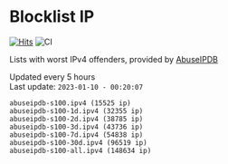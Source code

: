 # Blocklist IP

[![Hits](https://hits.seeyoufarm.com/api/count/incr/badge.svg?url=https%3A%2F%2Fgithub.com%2Fborestad%2Fblocklist-ip%2F&count_bg=%2379C83D&title_bg=%23555555&icon=&icon_color=%23E7E7E7&title=hits&edge_flat=false)](https://hits.seeyoufarm.com)  ![CI](https://img.shields.io/github/workflow/status/borestad/blocklist-ip/CI?style=flat-square)

Lists with worst IPv4 offenders, provided by [AbuseIPDB](https://www.abuseipdb.com/)

<!-- FOOTER-PLACEHOLDER -->
Updated every 5 hours<br>
Last update: `2023-01-10 - 00:20:07`
```
abuseipdb-s100.ipv4 (15525 ip)
abuseipdb-s100-1d.ipv4 (32355 ip)
abuseipdb-s100-2d.ipv4 (38785 ip)
abuseipdb-s100-3d.ipv4 (43736 ip)
abuseipdb-s100-7d.ipv4 (54838 ip)
abuseipdb-s100-30d.ipv4 (96519 ip)
abuseipdb-s100-all.ipv4 (148634 ip)
```
